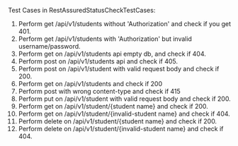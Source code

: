 Test Cases in RestAssuredStatusCheckTestCases:


1. Perform get  /api/v1/students without 'Authorization' and check if you get 401.
2. Perform get /api/v1/students with 'Authorization' but invalid username/password.
3. Perform get on /api/v1/students api empty db, and check if 404.
4. Perform post on /api/v1/students api and check if 405.
5. Perform post on /api/v1/student with valid request body and check if 200.
6. Perform get on /api/v1/students and check if 200
7. Perform post with wrong content-type and check if 415
8. Perform put on /api/v1/student with valid request body and check if 200.
9. Perform get on /api/v1/student/{student name} and check if 200.
10. Perform get on /api/v1/student/{invalid-student name} and check if 404.
11. Perform delete on /api/v1/student/{student name} and check if 200.
12. Perform delete on /api/v1/student/{invalid-student name} and check if 404.


